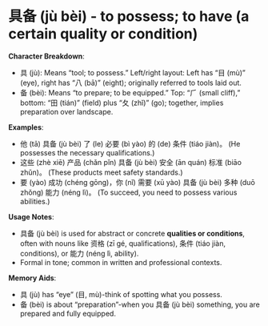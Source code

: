 # **具备 (jù bèi) - to possess; to have (a certain quality or condition)**

**Character Breakdown**:  
- 具 (jù): Means “tool; to possess.” Left/right layout: Left has “目 (mù)” (eye), right has “八 (bā)” (eight); originally referred to tools laid out.  
- 备 (bèi): Means “to prepare; to be equipped.” Top: “⺁ (small cliff),” bottom: “田 (tián)” (field) plus “夂 (zhǐ)” (go); together, implies preparation over landscape.

**Examples**:  
- 他 (tā) 具备 (jù bèi) 了 (le) 必要 (bì yào) 的 (de) 条件 (tiáo jiàn)。 (He possesses the necessary qualifications.)  
- 这些 (zhè xiē) 产品 (chǎn pǐn) 具备 (jù bèi) 安全 (ān quán) 标准 (biāo zhǔn)。 (These products meet safety standards.)  
- 要 (yào) 成功 (chéng gōng)，你 (nǐ) 需要 (xū yào) 具备 (jù bèi) 多种 (duō zhǒng) 能力 (néng lì)。 (To succeed, you need to possess various abilities.)

**Usage Notes**:  
- 具备 (jù bèi) is used for abstract or concrete **qualities or conditions**, often with nouns like 资格 (zī gé, qualifications), 条件 (tiáo jiàn, conditions), or 能力 (néng lì, ability).  
- Formal in tone; common in written and professional contexts.

**Memory Aids**:  
- 具 (jù) has “eye” (目, mù)-think of spotting what you possess.  
- 备 (bèi) is about “preparation”-when you 具备 (jù bèi) something, you are prepared and fully equipped.